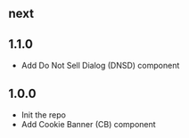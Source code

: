 ## next


## 1.1.0

- Add Do Not Sell Dialog (DNSD) component
## 1.0.0

- Init the repo
- Add Cookie Banner (CB) component
